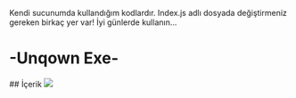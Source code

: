 Kendi sucunumda kullandığım kodlardır. Index.js adlı dosyada değiştirmeniz gereken birkaç yer var! İyi günlerde kullanın...

<h1>
-Unqown Exe-
  
  </h1>
## İçerik
<img src="https://media.discordapp.net/attachments/798849910203875388/930437433957429248/unknown.png?width=549&height=664" </img>
